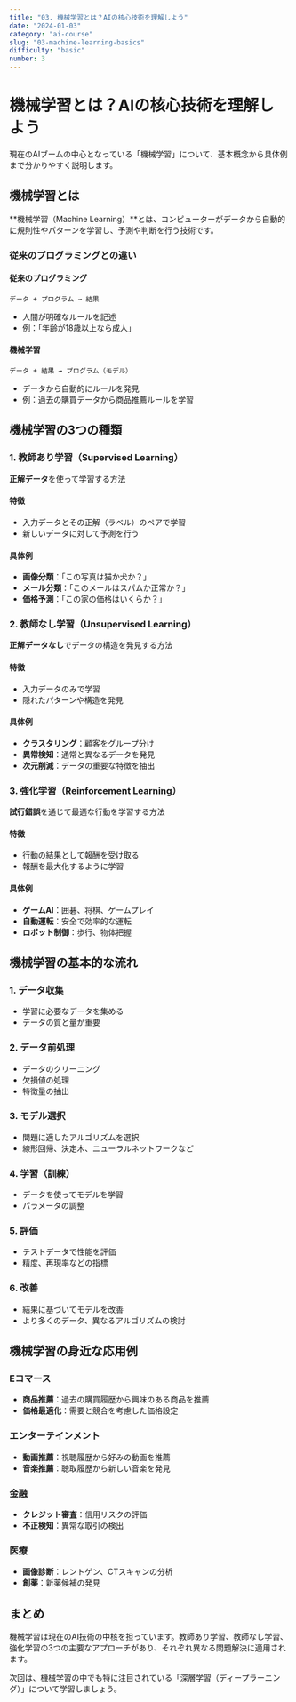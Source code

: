 ```yaml
---
title: "03. 機械学習とは？AIの核心技術を理解しよう"
date: "2024-01-03"
category: "ai-course"
slug: "03-machine-learning-basics"
difficulty: "basic"
number: 3
---
```


# 機械学習とは？AIの核心技術を理解しよう

現在のAIブームの中心となっている「機械学習」について、基本概念から具体例まで分かりやすく説明します。

## 機械学習とは

**機械学習（Machine Learning）**とは、コンピューターがデータから自動的に規則性やパターンを学習し、予測や判断を行う技術です。

### 従来のプログラミングとの違い

#### 従来のプログラミング
```
データ + プログラム → 結果
```
- 人間が明確なルールを記述
- 例：「年齢が18歳以上なら成人」

#### 機械学習
```
データ + 結果 → プログラム（モデル）
```
- データから自動的にルールを発見
- 例：過去の購買データから商品推薦ルールを学習

## 機械学習の3つの種類

### 1. 教師あり学習（Supervised Learning）

**正解データ**を使って学習する方法

#### 特徴
- 入力データとその正解（ラベル）のペアで学習
- 新しいデータに対して予測を行う

#### 具体例
- **画像分類**：「この写真は猫か犬か？」
- **メール分類**：「このメールはスパムか正常か？」
- **価格予測**：「この家の価格はいくらか？」

### 2. 教師なし学習（Unsupervised Learning）

**正解データなし**でデータの構造を発見する方法

#### 特徴
- 入力データのみで学習
- 隠れたパターンや構造を発見

#### 具体例
- **クラスタリング**：顧客をグループ分け
- **異常検知**：通常と異なるデータを発見
- **次元削減**：データの重要な特徴を抽出

### 3. 強化学習（Reinforcement Learning）

**試行錯誤**を通じて最適な行動を学習する方法

#### 特徴
- 行動の結果として報酬を受け取る
- 報酬を最大化するように学習

#### 具体例
- **ゲームAI**：囲碁、将棋、ゲームプレイ
- **自動運転**：安全で効率的な運転
- **ロボット制御**：歩行、物体把握

## 機械学習の基本的な流れ

### 1. データ収集
- 学習に必要なデータを集める
- データの質と量が重要

### 2. データ前処理
- データのクリーニング
- 欠損値の処理
- 特徴量の抽出

### 3. モデル選択
- 問題に適したアルゴリズムを選択
- 線形回帰、決定木、ニューラルネットワークなど

### 4. 学習（訓練）
- データを使ってモデルを学習
- パラメータの調整

### 5. 評価
- テストデータで性能を評価
- 精度、再現率などの指標

### 6. 改善
- 結果に基づいてモデルを改善
- より多くのデータ、異なるアルゴリズムの検討

## 機械学習の身近な応用例

### Eコマース
- **商品推薦**：過去の購買履歴から興味のある商品を推薦
- **価格最適化**：需要と競合を考慮した価格設定

### エンターテインメント
- **動画推薦**：視聴履歴から好みの動画を推薦
- **音楽推薦**：聴取履歴から新しい音楽を発見

### 金融
- **クレジット審査**：信用リスクの評価
- **不正検知**：異常な取引の検出

### 医療
- **画像診断**：レントゲン、CTスキャンの分析
- **創薬**：新薬候補の発見

## まとめ

機械学習は現在のAI技術の中核を担っています。教師あり学習、教師なし学習、強化学習の3つの主要なアプローチがあり、それぞれ異なる問題解決に適用されます。

次回は、機械学習の中でも特に注目されている「深層学習（ディープラーニング）」について学習しましょう。